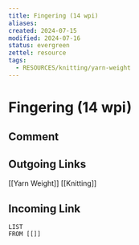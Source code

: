 ```yaml
---
title: Fingering (14 wpi)
aliases: 
created: 2024-07-15
modified: 2024-07-16
status: evergreen
zettel: resource
tags:
  - RESOURCES/knitting/yarn-weight
---
```

# Fingering (14 wpi)
## Comment

## Outgoing Links
[[Yarn Weight]] 
[[Knitting]]
## Incoming Link
```dataview
LIST
FROM [[]]
```